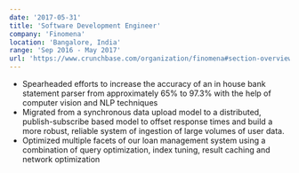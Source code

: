 ```yaml
---
date: '2017-05-31'
title: 'Software Development Engineer'
company: 'Finomena'
location: 'Bangalore, India'
range: 'Sep 2016 - May 2017'
url: 'https://www.crunchbase.com/organization/finomena#section-overview'
---
```


- Spearheaded efforts to increase the accuracy of an in house bank statement parser from approximately 65% to 97.3% with the help of computer vision and NLP techniques
- Migrated from a synchronous data upload model to a distributed, publish-subscribe based model to offset response times and build a more robust, reliable system of ingestion of large volumes of user data.
- Optimized multiple facets of our loan management system using a combination of query optimization, index tuning, result caching and network optimization
